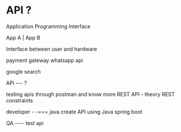 # API ? 

Application Programming Interface


App A          |             App B 

Interface between user and hardware

payment gateway 
whatsapp api 

google search 


APi --- ? 

testing apis through postman 
and know more REST API - theory 
REST constraints 

developer - -=== java 
create API using Java spring boot 


QA   ---- test api 












